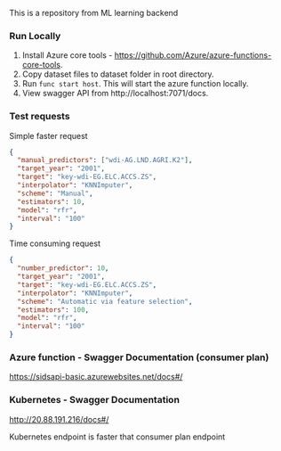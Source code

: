 This is a repository from ML learning backend

### Run Locally
1. Install Azure core tools - https://github.com/Azure/azure-functions-core-tools.
2. Copy dataset files to dataset folder in root directory.
3. Run `func start host`. This will start the azure function locally.
4. View swagger API from http://localhost:7071/docs.

### Test requests
Simple faster request
```json
{
  "manual_predictors": ["wdi-AG.LND.AGRI.K2"],
  "target_year": "2001",
  "target": "key-wdi-EG.ELC.ACCS.ZS",
  "interpolator": "KNNImputer",
  "scheme": "Manual",
  "estimators": 10,
  "model": "rfr",
  "interval": "100"
}
```


Time consuming request
```json
{
  "number_predictor": 10,
  "target_year": "2001",
  "target": "key-wdi-EG.ELC.ACCS.ZS",
  "interpolator": "KNNImputer",
  "scheme": "Automatic via feature selection",
  "estimators": 100,
  "model": "rfr",
  "interval": "100"
}
```

### Azure function - Swagger Documentation (consumer plan)
https://sidsapi-basic.azurewebsites.net/docs#/

### Kubernetes - Swagger Documentation
http://20.88.191.216/docs#/

Kubernetes endpoint is faster that consumer plan endpoint